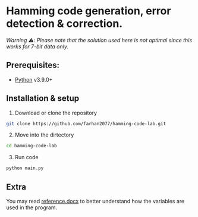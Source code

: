# Hamming code generation, error detection & correction.

_Warning :warning:: Please note that the solution used here is not optimal since this works for 7-bit data only._

## Prerequisites:

- [Python]() v3.9.0+

## Installation & setup

1. Download or clone the repository

```sh
git clone https://github.com/farhan2077/hamming-code-lab.git
```

2. Move into the dirtectory

```sh
cd hamming-code-lab
```

3. Run code

```sh
python main.py
```

## Extra

You may read [reference.docx](./reference.docx) to better understand how the variables are used in the program.

